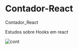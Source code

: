 # Contador-React
Contador_React

Estudos sobre Hooks em react


![cont](https://github.com/JanieleCristina006/Contador-React/assets/111160331/4e38ea5c-136e-4346-86d5-02f84db28759)
